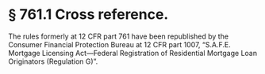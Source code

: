 # § 761.1   Cross reference.

The rules formerly at 12 CFR part 761 have been republished by the Consumer Financial Protection Bureau at 12 CFR part 1007, “S.A.F.E. Mortgage Licensing Act—Federal Registration of Residential Mortgage Loan Originators (Regulation G)”.




